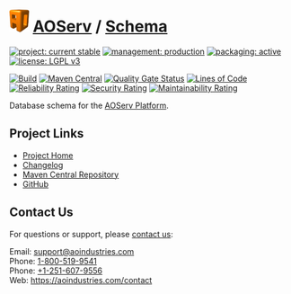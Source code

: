 # [<img src="ao-logo.png" alt="AO Logo" width="35" height="40">](https://github.com/aoindustries) [AOServ](https://aoindustries.com/aoserv/) / [Schema](https://github.com/aoindustries/aoserv-schema)

[![project: current stable](https://aoindustries.com/ao-badges/project-current-stable.svg)](https://aoindustries.com/life-cycle#project-current-stable)
[![management: production](https://aoindustries.com/ao-badges/management-production.svg)](https://aoindustries.com/life-cycle#management-production)
[![packaging: active](https://aoindustries.com/ao-badges/packaging-active.svg)](https://aoindustries.com/life-cycle#packaging-active)  
[![license: LGPL v3](https://aoindustries.com/ao-badges/license-lgpl-3.0.svg)](https://www.gnu.org/licenses/lgpl-3.0)

[![Build](https://github.com/aoindustries/aoserv-schema/workflows/Build/badge.svg?branch=master)](https://github.com/aoindustries/aoserv-schema/actions?query=workflow%3ABuild)
[![Maven Central](https://maven-badges.herokuapp.com/maven-central/com.aoindustries/aoserv-schema/badge.svg)](https://maven-badges.herokuapp.com/maven-central/com.aoindustries/aoserv-schema)
[![Quality Gate Status](https://sonarcloud.io/api/project_badges/measure?branch=master&project=com.aoapps.platform%3Aaoapps-schema&metric=alert_status)](https://sonarcloud.io/dashboard?branch=master&id=com.aoapps.platform%3Aaoapps-schema)
[![Lines of Code](https://sonarcloud.io/api/project_badges/measure?branch=master&project=com.aoapps.platform%3Aaoapps-schema&metric=ncloc)](https://sonarcloud.io/component_measures?branch=master&id=com.aoapps.platform%3Aaoapps-schema&metric=ncloc)  
[![Reliability Rating](https://sonarcloud.io/api/project_badges/measure?branch=master&project=com.aoapps.platform%3Aaoapps-schema&metric=reliability_rating)](https://sonarcloud.io/component_measures?branch=master&id=com.aoapps.platform%3Aaoapps-schema&metric=Reliability)
[![Security Rating](https://sonarcloud.io/api/project_badges/measure?branch=master&project=com.aoapps.platform%3Aaoapps-schema&metric=security_rating)](https://sonarcloud.io/component_measures?branch=master&id=com.aoapps.platform%3Aaoapps-schema&metric=Security)
[![Maintainability Rating](https://sonarcloud.io/api/project_badges/measure?branch=master&project=com.aoapps.platform%3Aaoapps-schema&metric=sqale_rating)](https://sonarcloud.io/component_measures?branch=master&id=com.aoapps.platform%3Aaoapps-schema&metric=Maintainability)

Database schema for the [AOServ Platform](https://aoindustries.com/aoserv/).

## Project Links
* [Project Home](https://aoindustries.com/aoserv/schema/)
* [Changelog](https://aoindustries.com/aoserv/schema/changelog)
* [Maven Central Repository](https://search.maven.org/artifact/com.aoindustries/aoserv-schema)
* [GitHub](https://github.com/aoindustries/aoserv-schema)

## Contact Us
For questions or support, please [contact us](https://aoindustries.com/contact):

Email: [support@aoindustries.com](mailto:support@aoindustries.com)  
Phone: [1-800-519-9541](tel:1-800-519-9541)  
Phone: [+1-251-607-9556](tel:+1-251-607-9556)  
Web: https://aoindustries.com/contact
